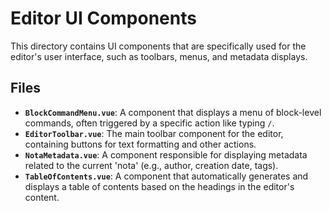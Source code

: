 # Editor UI Components

This directory contains UI components that are specifically used for the editor's user interface, such as toolbars, menus, and metadata displays.

## Files

- **`BlockCommandMenu.vue`**: A component that displays a menu of block-level commands, often triggered by a specific action like typing `/`.
- **`EditorToolbar.vue`**: The main toolbar component for the editor, containing buttons for text formatting and other actions.
- **`NotaMetadata.vue`**: A component responsible for displaying metadata related to the current 'nota' (e.g., author, creation date, tags).
- **`TableOfContents.vue`**: A component that automatically generates and displays a table of contents based on the headings in the editor's content. 